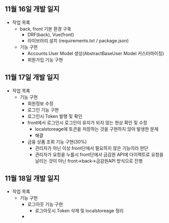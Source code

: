 ## 11월 16일 개발 일지
- 작업 목록
    - back, front 기본 환경 구축
        - DRF(back), Vue(front)
        - 라이브러리 설치 (requirements.txt / package.json)
    - 기능 구현
        - Accounts.User Model 생성(AbstractBaseUser Model 커스터마이징)
        - 회원가입 기능 구현

## 11월 17일 개발 일지
- 작업 목록
    - 기능 구현
        - 회원정보 수정
        - 로그인 기능 구현
        - 로그인시 Token 발행 및 확인
        - front에서 로그인시 로그인이 유지가 되지 않는 현상 확인 및 수정
            - localstoreage에 토큰을 저장하는 것을 구현하지 않아 발생한 문제
            - 해결
        - 금융 상품 조회 기능 구현(30%)
            - 관리자가 아닌 이상 front단에서 필요하지 않은 기능이라 판단
            - 관리자가 요청을 누를시 front단에서 금감원 API에 다이렉트로 요청을 날리는 것이 아닌 front->back->금감원API 방식으로 진행

## 11월 18일 개발 일지
- 작업 목록
    - 기능 구현
        - 로그아웃 기능 구현
            - 로그아웃시 Token 삭제 및 localstoreage 정리
        - 

